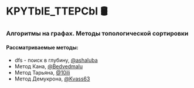 # KPYTbIE_TTEPCbI :oil_drum:

<h3>Алгоритмы на графах. Методы топологической сортировки</h3>

<h4>Рассматриваемые методы:</h4>
<ul>
  <li>dfs - поиск в глубину, <a href="https://github.com/ashaluba">@ashaluba</a></li>
  <li>Метод Кана, <a href="https://github.com/Bedvedmalu">@Bedvedmalu</a></li>
  <li>Метод Тарьяна, <a href="https://github.com/10ili">@10ili</a></li>
  <li>Метод Демукрона, <a href="https://github.com/Kvass63">@Kvass63</a></li>
</ul>
